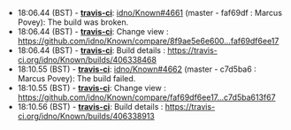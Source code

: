 * <a id="18:06.44">18:06.44 (BST)</a> - __[travis-ci](https://github.com/travis-ci)__: <a href="https://github.com/idno/Known/issues/4661">idno/Known#4661</a> (master - faf69df : Marcus Povey): The build was broken.
* <a id="18:06.44">18:06.44 (BST)</a> - __[travis-ci](https://github.com/travis-ci)__: Change view : https://github.com/idno/Known/compare/8f9ae5e6e600...faf69df6ee17
* <a id="18:06.44">18:06.44 (BST)</a> - __[travis-ci](https://github.com/travis-ci)__: Build details : https://travis-ci.org/idno/Known/builds/406338468
* <a id="18:10.55">18:10.55 (BST)</a> - __[travis-ci](https://github.com/travis-ci)__: <a href="https://github.com/idno/Known/issues/4662">idno/Known#4662</a> (master - c7d5ba6 : Marcus Povey): The build failed.
* <a id="18:10.55">18:10.55 (BST)</a> - __[travis-ci](https://github.com/travis-ci)__: Change view : https://github.com/idno/Known/compare/faf69df6ee17...c7d5ba613f67
* <a id="18:10.56">18:10.56 (BST)</a> - __[travis-ci](https://github.com/travis-ci)__: Build details : https://travis-ci.org/idno/Known/builds/406338913
